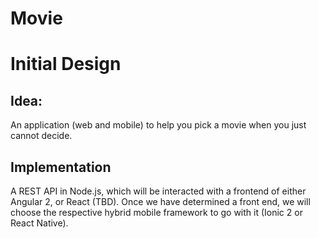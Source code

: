 # Movie

# Initial Design

## Idea:

An application (web and mobile) to help you pick a movie when you just cannot decide.

## Implementation

A REST API in Node.js, which will be interacted with a frontend of either Angular 2, or React (TBD). Once we have
determined a front end, we will choose the respective hybrid mobile framework to go with it (Ionic 2 or React Native).
